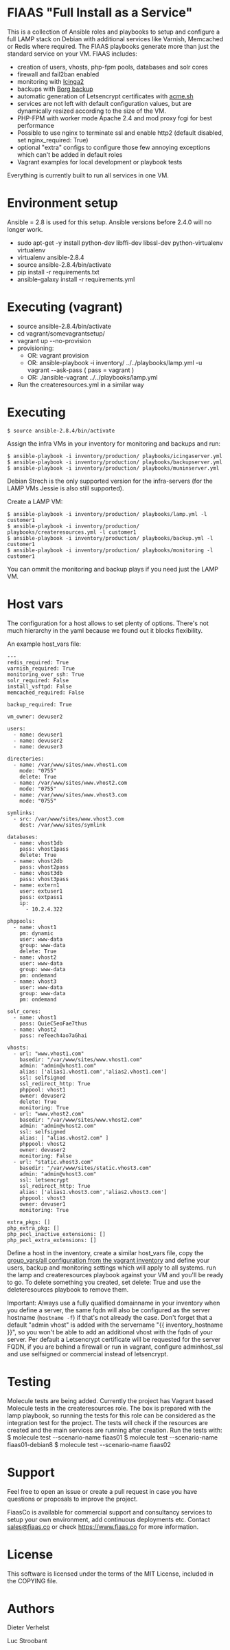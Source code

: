 FIAAS "Full Install as a Service"
=================================

This is a collection of Ansible roles and playbooks to setup and configure a full LAMP stack on Debian with additional services like Varnish, Memcached or Redis where required. The FIAAS playbooks generate more than just the standard service on your VM.
FIAAS includes:
  * creation of users, vhosts, php-fpm pools, databases and solr cores
  * firewall and fail2ban enabled
  * monitoring with [Icinga2](https://www.icinga.org/)
  * backups with [Borg backup](https://github.com/borgbackup)
  * automatic generation of Letsencrypt certificates with [acme.sh](https://github.com/Neilpang/acme.sh)
  * services are not left with default configuration values, but are dynamically resized according to the size of the VM.
  * PHP-FPM with worker mode Apache 2.4 and mod proxy fcgi for best performance
  * Possible to use nginx to terminate ssl and enable http2 (default disabled, set nginx\_required: True)
  * optional "extra" configs to configure those few annoying exceptions which can't be added in default roles
  * Vagrant examples for local development or playbook tests

Everything is currently built to run all services in one VM.

Environment setup
=================

Ansible = 2.8 is used for this setup. Ansible versions before 2.4.0 will no longer work.

  * sudo apt-get -y install python-dev libffi-dev libssl-dev python-virtualenv virtualenv
  * virtualenv ansible-2.8.4
  * source ansible-2.8.4/bin/activate
  * pip install -r requirements.txt
  * ansible-galaxy install -r requirements.yml

Executing (vagrant)
===================

  * source ansible-2.8.4/bin/activate
  * cd vagrant/somevagrantsetup/
  * vagrant up --no-provision
  * provisioning:
    * OR: vagrant provision
    * OR: ansible-playbook -i inventory/ ../../playbooks/lamp.yml -u vagrant --ask-pass ( pass = vagrant )
    * OR: ./ansible-vagrant ../../playbooks/lamp.yml
  * Run the createresources.yml in a similar way


Executing
=========

```
$ source ansible-2.8.4/bin/activate
```

Assign the infra VMs in your inventory for monitoring and backups and run:
```
$ ansible-playbook -i inventory/production/ playbooks/icingaserver.yml
$ ansible-playbook -i inventory/production/ playbooks/backupserver.yml
$ ansible-playbook -i inventory/production/ playbooks/muninserver.yml
```
Debian Strech is the only supported version for the infra-servers (for the LAMP VMs Jessie is also still supported).

Create a LAMP VM:
```
$ ansible-playbook -i inventory/production/ playbooks/lamp.yml -l customer1
$ ansible-playbook -i inventory/production/ playbooks/createresources.yml -l customer1
$ ansible-playbook -i inventory/production/ playbooks/backup.yml -l customer1
$ ansible-playbook -i inventory/production/ playbooks/monitoring -l customer1
```

You can ommit the monitoring and backup plays if you need just the LAMP VM.

Host vars
=========

The configuration for a host allows to set plenty of options. There's not much hierarchy in the yaml because we found out it blocks flexibility.

An example host\_vars file:

```
---
redis_required: True
varnish_required: True 
monitoring_over_ssh: True
solr_required: False
install_vsftpd: False
memcached_required: False

backup_required: True

vm_owner: devuser2

users:
  - name: devuser1
  - name: devuser2
  - name: devuser3

directories:
  - name: /var/www/sites/www.vhost1.com
    mode: "0755"
    delete: True
  - name: /var/www/sites/www.vhost2.com
    mode: "0755"
  - name: /var/www/sites/www.vhost3.com
    mode: "0755"

symlinks:
  - src: /var/www/sites/www.vhost3.com
    dest: /var/www/sites/symlink

databases:
  - name: vhost1db
    pass: vhost1pass
    delete: True
  - name: vhost2db
    pass: vhost2pass
  - name: vhost3db
    pass: vhost3pass
  - name: extern1
    user: extuser1
    pass: extpass1
    ip:
      - 10.2.4.322

phppools:
  - name: vhost1 
    pm: dynamic
    user: www-data
    group: www-data
    delete: True
  - name: vhost2
    user: www-data
    group: www-data
    pm: ondemand
  - name: vhost3 
    user: www-data
    group: www-data
    pm: ondemand

solr_cores:
  - name: vhost1
    pass: QuieC5eoFae7thus
  - name: vhost2
    pass: reTeech4ao7aGhai

vhosts:
  - url: "www.vhost1.com"
    basedir: "/var/www/sites/www.vhost1.com"
    admin: "admin@vhost1.com"
    alias: ['alias1.vhost1.com','alias2.vhost1.com']
    ssl: selfsigned
    ssl_redirect_http: True
    phppool: vhost1
    owner: devuser2
    delete: True
    monitoring: True
  - url: "www.vhost2.com"
    basedir: "/var/www/sites/www.vhost2.com"
    admin: "admin@vhost2.com"
    ssl: selfsigned
    alias: [ "alias.vhost2.com" ]
    phppool: vhost2
    owner: devuser2
    monitoring: False
  - url: "static.vhost3.com"
    basedir: "/var/www/sites/static.vhost3.com"
    admin: "admin@vhost3.com"
    ssl: letsencrypt
    ssl_redirect_http: True
    alias: ['alias1.vhost3.com','alias2.vhost3.com']
    phppool: vhost3
    owner: devuser1
    monitoring: True

extra_pkgs: []
php_extra_pkg: []
php_pecl_inactive_extensions: []
php_pecl_extra_extensions: []
```
Define a host in the inventory, create a similar host\_vars file, copy the [group\_vars/all configuration from the vagrant inventory](https://github.com/FiaasCo/fiaas/tree/master/vagrant/vagrant/inventory/group_vars/all) and define your users, backup and monitoring settings which will apply to all systems.
run the lamp and createresources playbook against your VM and you'll be ready to go.
To delete something you created, set delete: True and use the deleteresources playbook to remove them. 

Important:
Always use a fully qualified domainname in your inventory when you define a server, the same fqdn will also be configured as the server hostname (`hostname -f`) if that's not already the case. Don't forget that a default "admin vhost" is added with the servername "{{ inventory\_hostname }}", so you won't be able to add an additional vhost with the fqdn of your server. Per default a Letsencrypt certificate will be requested for the server FQDN, if you are behind a firewall or run in vagrant, configure adminhost\_ssl and use selfsigned or commercial instead of letsencrypt.

Testing
=======
Molecule tests are being added.
Currently the project has Vagrant based Molecule tests in the createresources role. The box is prepared with the lamp playbook, so running the tests for this role can be considered as the integration test for the project. The tests will check if the resources are created and the main services are running after creation.
Run the tests with:
$ molecule test --scenario-name fiaas01
$ molecule test --scenario-name fiaas01-debian8
$ molecule test --scenario-name fiaas02

Support
=======
Feel free to open an issue or create a pull request in case you have questions or proposals to improve the project.

FiaasCo is available for commercial support and consultancy services to setup your own environment, add continuous deployments etc. Contact sales@fiaas.co or check https://www.fiaas.co for more information.

License
=======
This software is licensed under the terms of the MIT License, included in the COPYING file.

Authors
=======

Dieter Verhelst

Luc Stroobant
